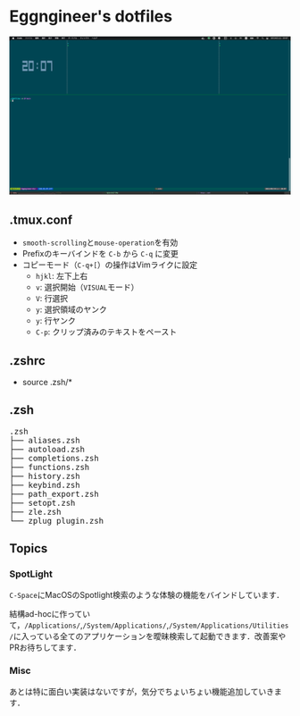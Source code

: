 # Eggngineer's dotfiles

![prompt-image](./fig/Prompt.png)

## .tmux.conf
* `smooth-scrolling`と`mouse-operation`を有効
* Prefixのキーバインドを `C-b` から `C-q` に変更
* コピーモード（`C-q+[`）の操作はVimライクに設定
  * `hjkl`: 左下上右
  * `v`: 選択開始（`VISUAL`モード）
  * `V`: 行選択
  * `y`: 選択領域のヤンク
  * `y`: 行ヤンク
  * `C-p`: クリップ済みのテキストをペースト
## .zshrc
* source .zsh/*
##  .zsh
<pre>
.zsh
├── aliases.zsh
├── autoload.zsh
├── completions.zsh
├── functions.zsh
├── history.zsh
├── keybind.zsh
├── path_export.zsh
├── setopt.zsh
├── zle.zsh
└── zplug_plugin.zsh
</pre>
## Topics
### SpotLight
`C-Space`にMacOSのSpotlight検索のような体験の機能をバインドしています．

結構ad-hocに作っていて，`/Applications/`,`/System/Applications/`,`/System/Applications/Utilities/`に入っている全てのアプリケーションを曖昧検索して起動できます．改善案やPRお待ちしてます．

### Misc
あとは特に面白い実装はないですが，気分でちょいちょい機能追加していきます．
